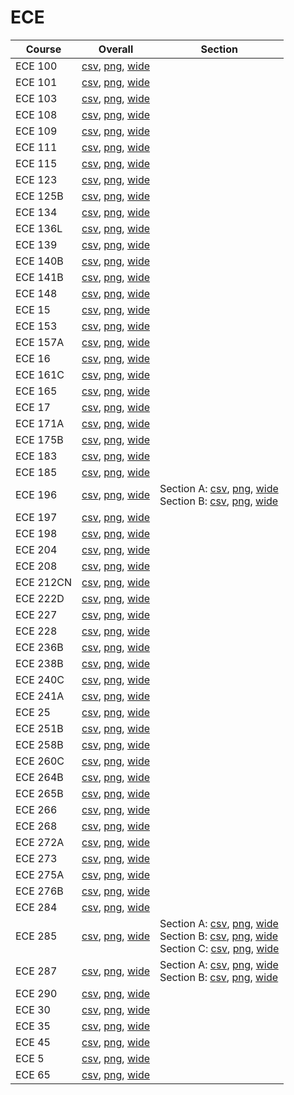 # ECE

| Course | Overall | Section |
| ------ | ------- | ------- |
| ECE 100 | [csv](https://github.com/UCSD-Historical-Enrollment-Data/2025Spring/blob/main/overall/ECE%20100.csv), [png](https://raw.githubusercontent.com/UCSD-Historical-Enrollment-Data/2025Spring/main/plot_overall/ECE%20100.png), [wide](https://raw.githubusercontent.com/UCSD-Historical-Enrollment-Data/2025Spring/main/plot_overall_wide/ECE%20100.png) |  |
| ECE 101 | [csv](https://github.com/UCSD-Historical-Enrollment-Data/2025Spring/blob/main/overall/ECE%20101.csv), [png](https://raw.githubusercontent.com/UCSD-Historical-Enrollment-Data/2025Spring/main/plot_overall/ECE%20101.png), [wide](https://raw.githubusercontent.com/UCSD-Historical-Enrollment-Data/2025Spring/main/plot_overall_wide/ECE%20101.png) |  |
| ECE 103 | [csv](https://github.com/UCSD-Historical-Enrollment-Data/2025Spring/blob/main/overall/ECE%20103.csv), [png](https://raw.githubusercontent.com/UCSD-Historical-Enrollment-Data/2025Spring/main/plot_overall/ECE%20103.png), [wide](https://raw.githubusercontent.com/UCSD-Historical-Enrollment-Data/2025Spring/main/plot_overall_wide/ECE%20103.png) |  |
| ECE 108 | [csv](https://github.com/UCSD-Historical-Enrollment-Data/2025Spring/blob/main/overall/ECE%20108.csv), [png](https://raw.githubusercontent.com/UCSD-Historical-Enrollment-Data/2025Spring/main/plot_overall/ECE%20108.png), [wide](https://raw.githubusercontent.com/UCSD-Historical-Enrollment-Data/2025Spring/main/plot_overall_wide/ECE%20108.png) |  |
| ECE 109 | [csv](https://github.com/UCSD-Historical-Enrollment-Data/2025Spring/blob/main/overall/ECE%20109.csv), [png](https://raw.githubusercontent.com/UCSD-Historical-Enrollment-Data/2025Spring/main/plot_overall/ECE%20109.png), [wide](https://raw.githubusercontent.com/UCSD-Historical-Enrollment-Data/2025Spring/main/plot_overall_wide/ECE%20109.png) |  |
| ECE 111 | [csv](https://github.com/UCSD-Historical-Enrollment-Data/2025Spring/blob/main/overall/ECE%20111.csv), [png](https://raw.githubusercontent.com/UCSD-Historical-Enrollment-Data/2025Spring/main/plot_overall/ECE%20111.png), [wide](https://raw.githubusercontent.com/UCSD-Historical-Enrollment-Data/2025Spring/main/plot_overall_wide/ECE%20111.png) |  |
| ECE 115 | [csv](https://github.com/UCSD-Historical-Enrollment-Data/2025Spring/blob/main/overall/ECE%20115.csv), [png](https://raw.githubusercontent.com/UCSD-Historical-Enrollment-Data/2025Spring/main/plot_overall/ECE%20115.png), [wide](https://raw.githubusercontent.com/UCSD-Historical-Enrollment-Data/2025Spring/main/plot_overall_wide/ECE%20115.png) |  |
| ECE 123 | [csv](https://github.com/UCSD-Historical-Enrollment-Data/2025Spring/blob/main/overall/ECE%20123.csv), [png](https://raw.githubusercontent.com/UCSD-Historical-Enrollment-Data/2025Spring/main/plot_overall/ECE%20123.png), [wide](https://raw.githubusercontent.com/UCSD-Historical-Enrollment-Data/2025Spring/main/plot_overall_wide/ECE%20123.png) |  |
| ECE 125B | [csv](https://github.com/UCSD-Historical-Enrollment-Data/2025Spring/blob/main/overall/ECE%20125B.csv), [png](https://raw.githubusercontent.com/UCSD-Historical-Enrollment-Data/2025Spring/main/plot_overall/ECE%20125B.png), [wide](https://raw.githubusercontent.com/UCSD-Historical-Enrollment-Data/2025Spring/main/plot_overall_wide/ECE%20125B.png) |  |
| ECE 134 | [csv](https://github.com/UCSD-Historical-Enrollment-Data/2025Spring/blob/main/overall/ECE%20134.csv), [png](https://raw.githubusercontent.com/UCSD-Historical-Enrollment-Data/2025Spring/main/plot_overall/ECE%20134.png), [wide](https://raw.githubusercontent.com/UCSD-Historical-Enrollment-Data/2025Spring/main/plot_overall_wide/ECE%20134.png) |  |
| ECE 136L | [csv](https://github.com/UCSD-Historical-Enrollment-Data/2025Spring/blob/main/overall/ECE%20136L.csv), [png](https://raw.githubusercontent.com/UCSD-Historical-Enrollment-Data/2025Spring/main/plot_overall/ECE%20136L.png), [wide](https://raw.githubusercontent.com/UCSD-Historical-Enrollment-Data/2025Spring/main/plot_overall_wide/ECE%20136L.png) |  |
| ECE 139 | [csv](https://github.com/UCSD-Historical-Enrollment-Data/2025Spring/blob/main/overall/ECE%20139.csv), [png](https://raw.githubusercontent.com/UCSD-Historical-Enrollment-Data/2025Spring/main/plot_overall/ECE%20139.png), [wide](https://raw.githubusercontent.com/UCSD-Historical-Enrollment-Data/2025Spring/main/plot_overall_wide/ECE%20139.png) |  |
| ECE 140B | [csv](https://github.com/UCSD-Historical-Enrollment-Data/2025Spring/blob/main/overall/ECE%20140B.csv), [png](https://raw.githubusercontent.com/UCSD-Historical-Enrollment-Data/2025Spring/main/plot_overall/ECE%20140B.png), [wide](https://raw.githubusercontent.com/UCSD-Historical-Enrollment-Data/2025Spring/main/plot_overall_wide/ECE%20140B.png) |  |
| ECE 141B | [csv](https://github.com/UCSD-Historical-Enrollment-Data/2025Spring/blob/main/overall/ECE%20141B.csv), [png](https://raw.githubusercontent.com/UCSD-Historical-Enrollment-Data/2025Spring/main/plot_overall/ECE%20141B.png), [wide](https://raw.githubusercontent.com/UCSD-Historical-Enrollment-Data/2025Spring/main/plot_overall_wide/ECE%20141B.png) |  |
| ECE 148 | [csv](https://github.com/UCSD-Historical-Enrollment-Data/2025Spring/blob/main/overall/ECE%20148.csv), [png](https://raw.githubusercontent.com/UCSD-Historical-Enrollment-Data/2025Spring/main/plot_overall/ECE%20148.png), [wide](https://raw.githubusercontent.com/UCSD-Historical-Enrollment-Data/2025Spring/main/plot_overall_wide/ECE%20148.png) |  |
| ECE 15 | [csv](https://github.com/UCSD-Historical-Enrollment-Data/2025Spring/blob/main/overall/ECE%2015.csv), [png](https://raw.githubusercontent.com/UCSD-Historical-Enrollment-Data/2025Spring/main/plot_overall/ECE%2015.png), [wide](https://raw.githubusercontent.com/UCSD-Historical-Enrollment-Data/2025Spring/main/plot_overall_wide/ECE%2015.png) |  |
| ECE 153 | [csv](https://github.com/UCSD-Historical-Enrollment-Data/2025Spring/blob/main/overall/ECE%20153.csv), [png](https://raw.githubusercontent.com/UCSD-Historical-Enrollment-Data/2025Spring/main/plot_overall/ECE%20153.png), [wide](https://raw.githubusercontent.com/UCSD-Historical-Enrollment-Data/2025Spring/main/plot_overall_wide/ECE%20153.png) |  |
| ECE 157A | [csv](https://github.com/UCSD-Historical-Enrollment-Data/2025Spring/blob/main/overall/ECE%20157A.csv), [png](https://raw.githubusercontent.com/UCSD-Historical-Enrollment-Data/2025Spring/main/plot_overall/ECE%20157A.png), [wide](https://raw.githubusercontent.com/UCSD-Historical-Enrollment-Data/2025Spring/main/plot_overall_wide/ECE%20157A.png) |  |
| ECE 16 | [csv](https://github.com/UCSD-Historical-Enrollment-Data/2025Spring/blob/main/overall/ECE%2016.csv), [png](https://raw.githubusercontent.com/UCSD-Historical-Enrollment-Data/2025Spring/main/plot_overall/ECE%2016.png), [wide](https://raw.githubusercontent.com/UCSD-Historical-Enrollment-Data/2025Spring/main/plot_overall_wide/ECE%2016.png) |  |
| ECE 161C | [csv](https://github.com/UCSD-Historical-Enrollment-Data/2025Spring/blob/main/overall/ECE%20161C.csv), [png](https://raw.githubusercontent.com/UCSD-Historical-Enrollment-Data/2025Spring/main/plot_overall/ECE%20161C.png), [wide](https://raw.githubusercontent.com/UCSD-Historical-Enrollment-Data/2025Spring/main/plot_overall_wide/ECE%20161C.png) |  |
| ECE 165 | [csv](https://github.com/UCSD-Historical-Enrollment-Data/2025Spring/blob/main/overall/ECE%20165.csv), [png](https://raw.githubusercontent.com/UCSD-Historical-Enrollment-Data/2025Spring/main/plot_overall/ECE%20165.png), [wide](https://raw.githubusercontent.com/UCSD-Historical-Enrollment-Data/2025Spring/main/plot_overall_wide/ECE%20165.png) |  |
| ECE 17 | [csv](https://github.com/UCSD-Historical-Enrollment-Data/2025Spring/blob/main/overall/ECE%2017.csv), [png](https://raw.githubusercontent.com/UCSD-Historical-Enrollment-Data/2025Spring/main/plot_overall/ECE%2017.png), [wide](https://raw.githubusercontent.com/UCSD-Historical-Enrollment-Data/2025Spring/main/plot_overall_wide/ECE%2017.png) |  |
| ECE 171A | [csv](https://github.com/UCSD-Historical-Enrollment-Data/2025Spring/blob/main/overall/ECE%20171A.csv), [png](https://raw.githubusercontent.com/UCSD-Historical-Enrollment-Data/2025Spring/main/plot_overall/ECE%20171A.png), [wide](https://raw.githubusercontent.com/UCSD-Historical-Enrollment-Data/2025Spring/main/plot_overall_wide/ECE%20171A.png) |  |
| ECE 175B | [csv](https://github.com/UCSD-Historical-Enrollment-Data/2025Spring/blob/main/overall/ECE%20175B.csv), [png](https://raw.githubusercontent.com/UCSD-Historical-Enrollment-Data/2025Spring/main/plot_overall/ECE%20175B.png), [wide](https://raw.githubusercontent.com/UCSD-Historical-Enrollment-Data/2025Spring/main/plot_overall_wide/ECE%20175B.png) |  |
| ECE 183 | [csv](https://github.com/UCSD-Historical-Enrollment-Data/2025Spring/blob/main/overall/ECE%20183.csv), [png](https://raw.githubusercontent.com/UCSD-Historical-Enrollment-Data/2025Spring/main/plot_overall/ECE%20183.png), [wide](https://raw.githubusercontent.com/UCSD-Historical-Enrollment-Data/2025Spring/main/plot_overall_wide/ECE%20183.png) |  |
| ECE 185 | [csv](https://github.com/UCSD-Historical-Enrollment-Data/2025Spring/blob/main/overall/ECE%20185.csv), [png](https://raw.githubusercontent.com/UCSD-Historical-Enrollment-Data/2025Spring/main/plot_overall/ECE%20185.png), [wide](https://raw.githubusercontent.com/UCSD-Historical-Enrollment-Data/2025Spring/main/plot_overall_wide/ECE%20185.png) |  |
| ECE 196 | [csv](https://github.com/UCSD-Historical-Enrollment-Data/2025Spring/blob/main/overall/ECE%20196.csv), [png](https://raw.githubusercontent.com/UCSD-Historical-Enrollment-Data/2025Spring/main/plot_overall/ECE%20196.png), [wide](https://raw.githubusercontent.com/UCSD-Historical-Enrollment-Data/2025Spring/main/plot_overall_wide/ECE%20196.png) | Section A: [csv](https://github.com/UCSD-Historical-Enrollment-Data/2025Spring/blob/main/section/ECE%20196_A.csv), [png](https://raw.githubusercontent.com/UCSD-Historical-Enrollment-Data/2025Spring/main/plot_section/ECE%20196_A.png), [wide](https://raw.githubusercontent.com/UCSD-Historical-Enrollment-Data/2025Spring/main/plot_section_wide/ECE%20196_A.png)<br>Section B: [csv](https://github.com/UCSD-Historical-Enrollment-Data/2025Spring/blob/main/section/ECE%20196_B.csv), [png](https://raw.githubusercontent.com/UCSD-Historical-Enrollment-Data/2025Spring/main/plot_section/ECE%20196_B.png), [wide](https://raw.githubusercontent.com/UCSD-Historical-Enrollment-Data/2025Spring/main/plot_section_wide/ECE%20196_B.png) |
| ECE 197 | [csv](https://github.com/UCSD-Historical-Enrollment-Data/2025Spring/blob/main/overall/ECE%20197.csv), [png](https://raw.githubusercontent.com/UCSD-Historical-Enrollment-Data/2025Spring/main/plot_overall/ECE%20197.png), [wide](https://raw.githubusercontent.com/UCSD-Historical-Enrollment-Data/2025Spring/main/plot_overall_wide/ECE%20197.png) |  |
| ECE 198 | [csv](https://github.com/UCSD-Historical-Enrollment-Data/2025Spring/blob/main/overall/ECE%20198.csv), [png](https://raw.githubusercontent.com/UCSD-Historical-Enrollment-Data/2025Spring/main/plot_overall/ECE%20198.png), [wide](https://raw.githubusercontent.com/UCSD-Historical-Enrollment-Data/2025Spring/main/plot_overall_wide/ECE%20198.png) |  |
| ECE 204 | [csv](https://github.com/UCSD-Historical-Enrollment-Data/2025Spring/blob/main/overall/ECE%20204.csv), [png](https://raw.githubusercontent.com/UCSD-Historical-Enrollment-Data/2025Spring/main/plot_overall/ECE%20204.png), [wide](https://raw.githubusercontent.com/UCSD-Historical-Enrollment-Data/2025Spring/main/plot_overall_wide/ECE%20204.png) |  |
| ECE 208 | [csv](https://github.com/UCSD-Historical-Enrollment-Data/2025Spring/blob/main/overall/ECE%20208.csv), [png](https://raw.githubusercontent.com/UCSD-Historical-Enrollment-Data/2025Spring/main/plot_overall/ECE%20208.png), [wide](https://raw.githubusercontent.com/UCSD-Historical-Enrollment-Data/2025Spring/main/plot_overall_wide/ECE%20208.png) |  |
| ECE 212CN | [csv](https://github.com/UCSD-Historical-Enrollment-Data/2025Spring/blob/main/overall/ECE%20212CN.csv), [png](https://raw.githubusercontent.com/UCSD-Historical-Enrollment-Data/2025Spring/main/plot_overall/ECE%20212CN.png), [wide](https://raw.githubusercontent.com/UCSD-Historical-Enrollment-Data/2025Spring/main/plot_overall_wide/ECE%20212CN.png) |  |
| ECE 222D | [csv](https://github.com/UCSD-Historical-Enrollment-Data/2025Spring/blob/main/overall/ECE%20222D.csv), [png](https://raw.githubusercontent.com/UCSD-Historical-Enrollment-Data/2025Spring/main/plot_overall/ECE%20222D.png), [wide](https://raw.githubusercontent.com/UCSD-Historical-Enrollment-Data/2025Spring/main/plot_overall_wide/ECE%20222D.png) |  |
| ECE 227 | [csv](https://github.com/UCSD-Historical-Enrollment-Data/2025Spring/blob/main/overall/ECE%20227.csv), [png](https://raw.githubusercontent.com/UCSD-Historical-Enrollment-Data/2025Spring/main/plot_overall/ECE%20227.png), [wide](https://raw.githubusercontent.com/UCSD-Historical-Enrollment-Data/2025Spring/main/plot_overall_wide/ECE%20227.png) |  |
| ECE 228 | [csv](https://github.com/UCSD-Historical-Enrollment-Data/2025Spring/blob/main/overall/ECE%20228.csv), [png](https://raw.githubusercontent.com/UCSD-Historical-Enrollment-Data/2025Spring/main/plot_overall/ECE%20228.png), [wide](https://raw.githubusercontent.com/UCSD-Historical-Enrollment-Data/2025Spring/main/plot_overall_wide/ECE%20228.png) |  |
| ECE 236B | [csv](https://github.com/UCSD-Historical-Enrollment-Data/2025Spring/blob/main/overall/ECE%20236B.csv), [png](https://raw.githubusercontent.com/UCSD-Historical-Enrollment-Data/2025Spring/main/plot_overall/ECE%20236B.png), [wide](https://raw.githubusercontent.com/UCSD-Historical-Enrollment-Data/2025Spring/main/plot_overall_wide/ECE%20236B.png) |  |
| ECE 238B | [csv](https://github.com/UCSD-Historical-Enrollment-Data/2025Spring/blob/main/overall/ECE%20238B.csv), [png](https://raw.githubusercontent.com/UCSD-Historical-Enrollment-Data/2025Spring/main/plot_overall/ECE%20238B.png), [wide](https://raw.githubusercontent.com/UCSD-Historical-Enrollment-Data/2025Spring/main/plot_overall_wide/ECE%20238B.png) |  |
| ECE 240C | [csv](https://github.com/UCSD-Historical-Enrollment-Data/2025Spring/blob/main/overall/ECE%20240C.csv), [png](https://raw.githubusercontent.com/UCSD-Historical-Enrollment-Data/2025Spring/main/plot_overall/ECE%20240C.png), [wide](https://raw.githubusercontent.com/UCSD-Historical-Enrollment-Data/2025Spring/main/plot_overall_wide/ECE%20240C.png) |  |
| ECE 241A | [csv](https://github.com/UCSD-Historical-Enrollment-Data/2025Spring/blob/main/overall/ECE%20241A.csv), [png](https://raw.githubusercontent.com/UCSD-Historical-Enrollment-Data/2025Spring/main/plot_overall/ECE%20241A.png), [wide](https://raw.githubusercontent.com/UCSD-Historical-Enrollment-Data/2025Spring/main/plot_overall_wide/ECE%20241A.png) |  |
| ECE 25 | [csv](https://github.com/UCSD-Historical-Enrollment-Data/2025Spring/blob/main/overall/ECE%2025.csv), [png](https://raw.githubusercontent.com/UCSD-Historical-Enrollment-Data/2025Spring/main/plot_overall/ECE%2025.png), [wide](https://raw.githubusercontent.com/UCSD-Historical-Enrollment-Data/2025Spring/main/plot_overall_wide/ECE%2025.png) |  |
| ECE 251B | [csv](https://github.com/UCSD-Historical-Enrollment-Data/2025Spring/blob/main/overall/ECE%20251B.csv), [png](https://raw.githubusercontent.com/UCSD-Historical-Enrollment-Data/2025Spring/main/plot_overall/ECE%20251B.png), [wide](https://raw.githubusercontent.com/UCSD-Historical-Enrollment-Data/2025Spring/main/plot_overall_wide/ECE%20251B.png) |  |
| ECE 258B | [csv](https://github.com/UCSD-Historical-Enrollment-Data/2025Spring/blob/main/overall/ECE%20258B.csv), [png](https://raw.githubusercontent.com/UCSD-Historical-Enrollment-Data/2025Spring/main/plot_overall/ECE%20258B.png), [wide](https://raw.githubusercontent.com/UCSD-Historical-Enrollment-Data/2025Spring/main/plot_overall_wide/ECE%20258B.png) |  |
| ECE 260C | [csv](https://github.com/UCSD-Historical-Enrollment-Data/2025Spring/blob/main/overall/ECE%20260C.csv), [png](https://raw.githubusercontent.com/UCSD-Historical-Enrollment-Data/2025Spring/main/plot_overall/ECE%20260C.png), [wide](https://raw.githubusercontent.com/UCSD-Historical-Enrollment-Data/2025Spring/main/plot_overall_wide/ECE%20260C.png) |  |
| ECE 264B | [csv](https://github.com/UCSD-Historical-Enrollment-Data/2025Spring/blob/main/overall/ECE%20264B.csv), [png](https://raw.githubusercontent.com/UCSD-Historical-Enrollment-Data/2025Spring/main/plot_overall/ECE%20264B.png), [wide](https://raw.githubusercontent.com/UCSD-Historical-Enrollment-Data/2025Spring/main/plot_overall_wide/ECE%20264B.png) |  |
| ECE 265B | [csv](https://github.com/UCSD-Historical-Enrollment-Data/2025Spring/blob/main/overall/ECE%20265B.csv), [png](https://raw.githubusercontent.com/UCSD-Historical-Enrollment-Data/2025Spring/main/plot_overall/ECE%20265B.png), [wide](https://raw.githubusercontent.com/UCSD-Historical-Enrollment-Data/2025Spring/main/plot_overall_wide/ECE%20265B.png) |  |
| ECE 266 | [csv](https://github.com/UCSD-Historical-Enrollment-Data/2025Spring/blob/main/overall/ECE%20266.csv), [png](https://raw.githubusercontent.com/UCSD-Historical-Enrollment-Data/2025Spring/main/plot_overall/ECE%20266.png), [wide](https://raw.githubusercontent.com/UCSD-Historical-Enrollment-Data/2025Spring/main/plot_overall_wide/ECE%20266.png) |  |
| ECE 268 | [csv](https://github.com/UCSD-Historical-Enrollment-Data/2025Spring/blob/main/overall/ECE%20268.csv), [png](https://raw.githubusercontent.com/UCSD-Historical-Enrollment-Data/2025Spring/main/plot_overall/ECE%20268.png), [wide](https://raw.githubusercontent.com/UCSD-Historical-Enrollment-Data/2025Spring/main/plot_overall_wide/ECE%20268.png) |  |
| ECE 272A | [csv](https://github.com/UCSD-Historical-Enrollment-Data/2025Spring/blob/main/overall/ECE%20272A.csv), [png](https://raw.githubusercontent.com/UCSD-Historical-Enrollment-Data/2025Spring/main/plot_overall/ECE%20272A.png), [wide](https://raw.githubusercontent.com/UCSD-Historical-Enrollment-Data/2025Spring/main/plot_overall_wide/ECE%20272A.png) |  |
| ECE 273 | [csv](https://github.com/UCSD-Historical-Enrollment-Data/2025Spring/blob/main/overall/ECE%20273.csv), [png](https://raw.githubusercontent.com/UCSD-Historical-Enrollment-Data/2025Spring/main/plot_overall/ECE%20273.png), [wide](https://raw.githubusercontent.com/UCSD-Historical-Enrollment-Data/2025Spring/main/plot_overall_wide/ECE%20273.png) |  |
| ECE 275A | [csv](https://github.com/UCSD-Historical-Enrollment-Data/2025Spring/blob/main/overall/ECE%20275A.csv), [png](https://raw.githubusercontent.com/UCSD-Historical-Enrollment-Data/2025Spring/main/plot_overall/ECE%20275A.png), [wide](https://raw.githubusercontent.com/UCSD-Historical-Enrollment-Data/2025Spring/main/plot_overall_wide/ECE%20275A.png) |  |
| ECE 276B | [csv](https://github.com/UCSD-Historical-Enrollment-Data/2025Spring/blob/main/overall/ECE%20276B.csv), [png](https://raw.githubusercontent.com/UCSD-Historical-Enrollment-Data/2025Spring/main/plot_overall/ECE%20276B.png), [wide](https://raw.githubusercontent.com/UCSD-Historical-Enrollment-Data/2025Spring/main/plot_overall_wide/ECE%20276B.png) |  |
| ECE 284 | [csv](https://github.com/UCSD-Historical-Enrollment-Data/2025Spring/blob/main/overall/ECE%20284.csv), [png](https://raw.githubusercontent.com/UCSD-Historical-Enrollment-Data/2025Spring/main/plot_overall/ECE%20284.png), [wide](https://raw.githubusercontent.com/UCSD-Historical-Enrollment-Data/2025Spring/main/plot_overall_wide/ECE%20284.png) |  |
| ECE 285 | [csv](https://github.com/UCSD-Historical-Enrollment-Data/2025Spring/blob/main/overall/ECE%20285.csv), [png](https://raw.githubusercontent.com/UCSD-Historical-Enrollment-Data/2025Spring/main/plot_overall/ECE%20285.png), [wide](https://raw.githubusercontent.com/UCSD-Historical-Enrollment-Data/2025Spring/main/plot_overall_wide/ECE%20285.png) | Section A: [csv](https://github.com/UCSD-Historical-Enrollment-Data/2025Spring/blob/main/section/ECE%20285_A.csv), [png](https://raw.githubusercontent.com/UCSD-Historical-Enrollment-Data/2025Spring/main/plot_section/ECE%20285_A.png), [wide](https://raw.githubusercontent.com/UCSD-Historical-Enrollment-Data/2025Spring/main/plot_section_wide/ECE%20285_A.png)<br>Section B: [csv](https://github.com/UCSD-Historical-Enrollment-Data/2025Spring/blob/main/section/ECE%20285_B.csv), [png](https://raw.githubusercontent.com/UCSD-Historical-Enrollment-Data/2025Spring/main/plot_section/ECE%20285_B.png), [wide](https://raw.githubusercontent.com/UCSD-Historical-Enrollment-Data/2025Spring/main/plot_section_wide/ECE%20285_B.png)<br>Section C: [csv](https://github.com/UCSD-Historical-Enrollment-Data/2025Spring/blob/main/section/ECE%20285_C.csv), [png](https://raw.githubusercontent.com/UCSD-Historical-Enrollment-Data/2025Spring/main/plot_section/ECE%20285_C.png), [wide](https://raw.githubusercontent.com/UCSD-Historical-Enrollment-Data/2025Spring/main/plot_section_wide/ECE%20285_C.png) |
| ECE 287 | [csv](https://github.com/UCSD-Historical-Enrollment-Data/2025Spring/blob/main/overall/ECE%20287.csv), [png](https://raw.githubusercontent.com/UCSD-Historical-Enrollment-Data/2025Spring/main/plot_overall/ECE%20287.png), [wide](https://raw.githubusercontent.com/UCSD-Historical-Enrollment-Data/2025Spring/main/plot_overall_wide/ECE%20287.png) | Section A: [csv](https://github.com/UCSD-Historical-Enrollment-Data/2025Spring/blob/main/section/ECE%20287_A.csv), [png](https://raw.githubusercontent.com/UCSD-Historical-Enrollment-Data/2025Spring/main/plot_section/ECE%20287_A.png), [wide](https://raw.githubusercontent.com/UCSD-Historical-Enrollment-Data/2025Spring/main/plot_section_wide/ECE%20287_A.png)<br>Section B: [csv](https://github.com/UCSD-Historical-Enrollment-Data/2025Spring/blob/main/section/ECE%20287_B.csv), [png](https://raw.githubusercontent.com/UCSD-Historical-Enrollment-Data/2025Spring/main/plot_section/ECE%20287_B.png), [wide](https://raw.githubusercontent.com/UCSD-Historical-Enrollment-Data/2025Spring/main/plot_section_wide/ECE%20287_B.png) |
| ECE 290 | [csv](https://github.com/UCSD-Historical-Enrollment-Data/2025Spring/blob/main/overall/ECE%20290.csv), [png](https://raw.githubusercontent.com/UCSD-Historical-Enrollment-Data/2025Spring/main/plot_overall/ECE%20290.png), [wide](https://raw.githubusercontent.com/UCSD-Historical-Enrollment-Data/2025Spring/main/plot_overall_wide/ECE%20290.png) |  |
| ECE 30 | [csv](https://github.com/UCSD-Historical-Enrollment-Data/2025Spring/blob/main/overall/ECE%2030.csv), [png](https://raw.githubusercontent.com/UCSD-Historical-Enrollment-Data/2025Spring/main/plot_overall/ECE%2030.png), [wide](https://raw.githubusercontent.com/UCSD-Historical-Enrollment-Data/2025Spring/main/plot_overall_wide/ECE%2030.png) |  |
| ECE 35 | [csv](https://github.com/UCSD-Historical-Enrollment-Data/2025Spring/blob/main/overall/ECE%2035.csv), [png](https://raw.githubusercontent.com/UCSD-Historical-Enrollment-Data/2025Spring/main/plot_overall/ECE%2035.png), [wide](https://raw.githubusercontent.com/UCSD-Historical-Enrollment-Data/2025Spring/main/plot_overall_wide/ECE%2035.png) |  |
| ECE 45 | [csv](https://github.com/UCSD-Historical-Enrollment-Data/2025Spring/blob/main/overall/ECE%2045.csv), [png](https://raw.githubusercontent.com/UCSD-Historical-Enrollment-Data/2025Spring/main/plot_overall/ECE%2045.png), [wide](https://raw.githubusercontent.com/UCSD-Historical-Enrollment-Data/2025Spring/main/plot_overall_wide/ECE%2045.png) |  |
| ECE 5 | [csv](https://github.com/UCSD-Historical-Enrollment-Data/2025Spring/blob/main/overall/ECE%205.csv), [png](https://raw.githubusercontent.com/UCSD-Historical-Enrollment-Data/2025Spring/main/plot_overall/ECE%205.png), [wide](https://raw.githubusercontent.com/UCSD-Historical-Enrollment-Data/2025Spring/main/plot_overall_wide/ECE%205.png) |  |
| ECE 65 | [csv](https://github.com/UCSD-Historical-Enrollment-Data/2025Spring/blob/main/overall/ECE%2065.csv), [png](https://raw.githubusercontent.com/UCSD-Historical-Enrollment-Data/2025Spring/main/plot_overall/ECE%2065.png), [wide](https://raw.githubusercontent.com/UCSD-Historical-Enrollment-Data/2025Spring/main/plot_overall_wide/ECE%2065.png) |  |
